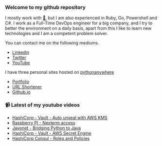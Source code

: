 ### Welcome to my github repository

I mostly work with [:snake:](https://www.python.org/), but I am also experienced in Ruby, Go, Powershell and C#. I work as a Full-Time DevOps engineer for a big company, and I try to better the environment on a daily basis, apart from this I like to learn new technologies and I am a competent problem solver.

You can contact me on the following mediums.
- [Linkedin](https://www.linkedin.com/in/r3ap3rpy)
- [Twitter](https://twitter.com/r3ap3rpy)
- [YouTube](https://www.youtube.com/channel/UC1qkMXH8d2I9DDAtBSeEHqg)

I have three personal sites hosted on [pythonanywhere](https://www.pythonanywhere.com/)
- [Portfolio](http://r3ap3rpy.pythonanywhere.com/)
- [URL Shortener](http://shortenpy.pythonanywhere.com/)
- [Github.io](https://r3ap3rpy.github.io/)

### :video_camera: Latest of my youtube videos
<!-- YOUTUBE:START -->
- [HashiCorp - Vault - Auto unseal with AWS KMS](https://www.youtube.com/watch?v=Htf3fjARv7w)
- [Raspberry PI - Nexterm access](https://www.youtube.com/watch?v=XX2MyPOcEGY)
- [Javonet - Bridging Python to Java](https://www.youtube.com/watch?v=5HrdLf2lxc0)
- [HashiCorp - Vault - AWS Secret Engine](https://www.youtube.com/watch?v=C20ydQFLpk4)
- [HashiCorp Consul - Roles and Policies](https://www.youtube.com/watch?v=cx13jLHes24)
<!-- YOUTUBE:END -->

